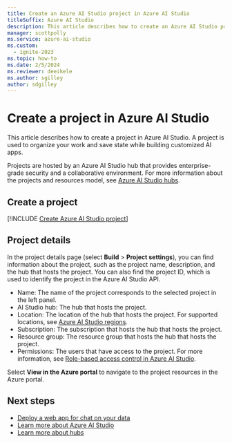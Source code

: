 ```yaml
---
title: Create an Azure AI Studio project in Azure AI Studio
titleSuffix: Azure AI Studio
description: This article describes how to create an Azure AI Studio project.
manager: scottpolly
ms.service: azure-ai-studio
ms.custom:
  - ignite-2023
ms.topic: how-to
ms.date: 2/5/2024
ms.reviewer: deeikele
ms.author: sgilley
author: sdgilley
---
```


# Create a project in Azure AI Studio

This article describes how to create a project in Azure AI Studio. A project is used to organize your work and save state while building customized AI apps. 

Projects are hosted by an Azure AI Studio hub that provides enterprise-grade security and a collaborative environment. For more information about the projects and resources model, see [Azure AI Studio hubs](../concepts/ai-resources.md).

## Create a project

[!INCLUDE [Create Azure AI Studio project](../includes/create-projects.md)]

## Project details

In the project details page (select **Build** > **Project settings**), you can find information about the project, such as the project name, description, and the hub that hosts the project. You can also find the project ID, which is used to identify the project in the Azure AI Studio API.

- Name: The name of the project corresponds to the selected project in the left panel. 
- AI Studio hub: The hub that hosts the project. 
- Location: The location of the hub that hosts the project. For supported locations, see [Azure AI Studio regions](../reference/region-support.md).
- Subscription: The subscription that hosts the hub that hosts the project.
- Resource group: The resource group that hosts the hub that hosts the project.
- Permissions: The users that have access to the project. For more information, see [Role-based access control in Azure AI Studio](../concepts/rbac-ai-studio.md).

Select **View in the Azure portal** to navigate to the project resources in the Azure portal.

## Next steps

- [Deploy a web app for chat on your data](../tutorials/deploy-chat-web-app.md)
- [Learn more about Azure AI Studio](../what-is-ai-studio.md)
- [Learn more about hubs](../concepts/ai-resources.md)
